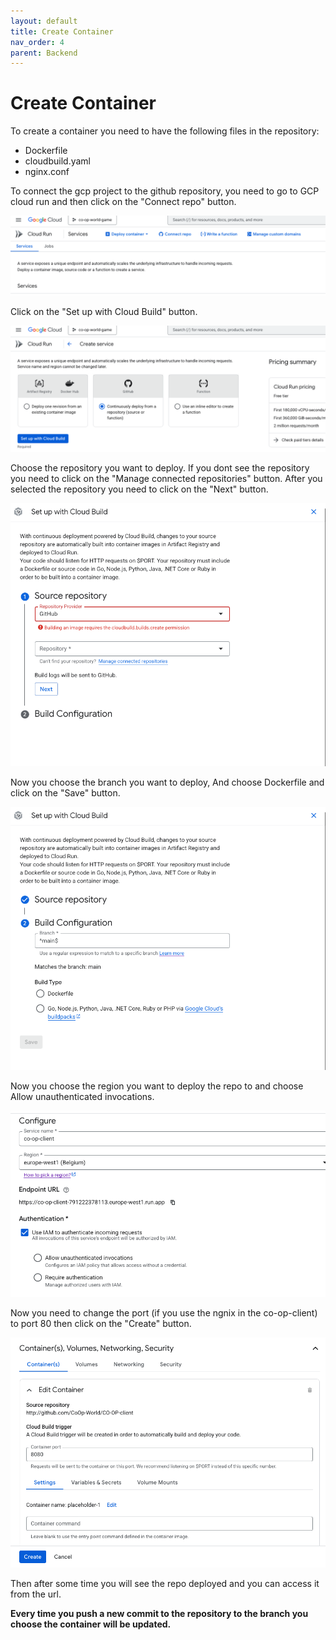 ```yaml
---
layout: default
title: Create Container
nav_order: 4
parent: Backend
---
```


# Create Container

To create a container you need to have the following files in the repository:

- Dockerfile
- cloudbuild.yaml
- nginx.conf

To connect the gcp project to the github repository, you need to go to GCP cloud run and then click on the "Connect repo" button.

![Connect repo](../../assets/connect_repo.png)

Click on the "Set up with Cloud Build" button.

![Set up with Cloud Build](../../assets/set_up_with_cloud_build.png)

Choose the repository you want to deploy. If you dont see the repository you need to click on the "Manage connected repositories" button. After you selected the repository you need to click on the "Next" button.

![Select repository](../../assets/select_repository.png)

Now you choose the branch you want to deploy, And choose Dockerfile and click on the "Save" button.

![Dockerfile](../../assets/dockerfile.png)

Now you choose the region you want to deploy the repo to and choose Allow unauthenticated invocations.

![Region](../../assets/region.png)

Now you need to change the port (if you use the ngnix in the co-op-client) to port 80 then click on the "Create" button.

![Deploy](../../assets/deploy.png)

Then after some time you will see the repo deployed and you can access it from the url.

**Every time you push a new commit to the repository to the branch you choose the container will be updated.**

